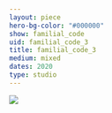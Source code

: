 ```yaml
---
layout: piece
hero-bg-color: "#000000"
show: familial_code
uid: familial_code_3
title: familial_code_3
medium: mixed
dates: 2020
type: studio
---
```


<img src="{{site.baseurl}}img/{{page.type}}/{{page.show}}/{{page.uid}}.jpg" class="piece-photo"/>
